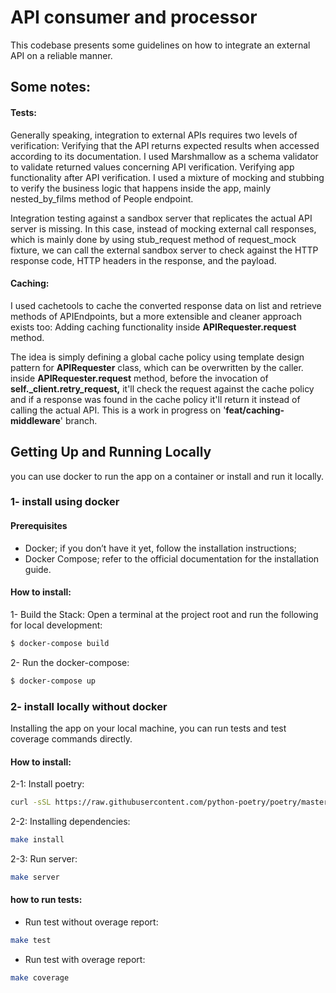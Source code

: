 # API consumer and processor

This codebase presents some guidelines on how to integrate 
an external API on a reliable manner.

## Some notes:
#### Tests:
Generally speaking, integration to external APIs requires two levels of verification:
Verifying that the API returns expected results when accessed according to its documentation. I used Marshmallow as a schema validator to validate returned values concerning API verification.
Verifying app functionality after API verification. I used a mixture of mocking and stubbing to verify the business logic that happens inside the app, mainly nested_by_films method of People endpoint.

Integration testing against a sandbox server that replicates the actual API server is missing. In this case, instead of mocking external call responses, which is mainly done by using stub_request method of request_mock fixture, we can call the external sandbox server to check against the HTTP response code,  HTTP headers in the response, and the payload.

#### Caching:
I used cachetools to cache the converted response data on list and retrieve methods of APIEndpoints, 
but a more extensible and cleaner approach exists too: Adding caching functionality inside **APIRequester.request** method.

  

The idea is simply defining a global cache policy using template design pattern for **APIRequester** class, which can be overwritten by the caller. inside **APIRequester.request** method, before the invocation of **self._client.retry_request,** it'll check the request against the cache policy and if a response was found in the cache policy it'll return it instead of calling the actual API. This is a work in progress on '**feat/caching-middleware**' branch.

## Getting Up and Running Locally

you can use docker to run the app on a container or install and run it locally.


### 1- install using docker
#### Prerequisites
- Docker; if you don’t have it yet, follow the installation instructions;
- Docker Compose; refer to the official documentation for the installation guide.

#### How to install:
1- Build the Stack:
Open a terminal at the project root and run the following for local development:
```bash
$ docker-compose build 
```
2- Run the docker-compose:
```bash
$ docker-compose up
```
### 2- install locally without docker
Installing the app on your local machine, you can run tests and 
test coverage commands directly. 

#### How to install:
2-1: Install poetry:
```bash
curl -sSL https://raw.githubusercontent.com/python-poetry/poetry/master/get-poetry.py | python
```
2-2: Installing dependencies:
```bash
make install
```
2-3: Run server:
```bash
make server
```
#### how to run tests:
- Run test without overage report:
```bash
make test
```
- Run test with overage report:
```bash
make coverage
```



